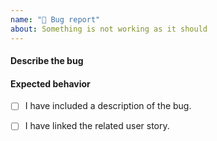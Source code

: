 ```yaml
---
name: "🐞 Bug report"
about: Something is not working as it should
---
```


#### Describe the bug

#### Expected behavior

- [ ] I have included a description of the bug.
- [ ] I have linked the related user story.

